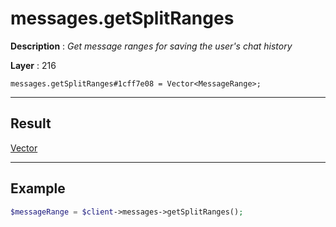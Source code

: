 # messages.getSplitRanges

**Description** : *Get message ranges for saving the user&#039;s chat history*

**Layer** : 216

```tl
messages.getSplitRanges#1cff7e08 = Vector<MessageRange>;
```

---

## Result

[Vector<MessageRange>](type/MessageRange)

---

## Example

```php
$messageRange = $client->messages->getSplitRanges();
```